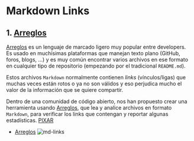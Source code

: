 # Markdown Links

## 1. [Arreglos](https://blueg.co.uk/404)

[Arreglos](https://blueg.co.uk/404) es un lenguaje de marcado
ligero muy popular entre developers. Es usado en muchísimas plataformas que
manejan texto plano (GitHub, foros, blogs, ...) y es muy común
encontrar varios archivos en ese formato en cualquier tipo de repositorio
(empezando por el tradicional `README.md`).

Estos archivos `Markdown` normalmente contienen _links_ (vínculos/ligas) que
muchas veces están rotos o ya no son válidos y eso perjudica mucho el valor de
la información que se quiere compartir.

Dentro de una comunidad de código abierto, nos han propuesto crear una
herramienta usando [Arreglos](https://blueg.co.uk/404), que lea y analice archivos
en formato `Markdown`, para verificar los links que contengan y reportar
algunas estadísticas. [PIXAR](https://www.lego.com/en-us/notfound)
  * [Arreglos](https://blueg.co.uk/404)
![md-links](https://user-images.githubusercontent.com/110297/42118443-b7a5f1f0-7bc8-11e8-96ad-9cc5593715a6.jpg)